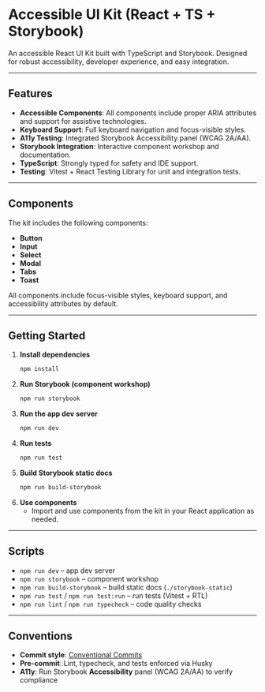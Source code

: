 # Accessible UI Kit (React + TS + Storybook)

An accessible React UI Kit built with TypeScript and Storybook. Designed for robust accessibility, developer experience, and easy integration.

---

## Features
- **Accessible Components**: All components include proper ARIA attributes and support for assistive technologies.
- **Keyboard Support**: Full keyboard navigation and focus-visible styles.
- **A11y Testing**: Integrated Storybook Accessibility panel (WCAG 2A/AA).
- **Storybook Integration**: Interactive component workshop and documentation.
- **TypeScript**: Strongly typed for safety and IDE support.
- **Testing**: Vitest + React Testing Library for unit and integration tests.

---

## Components
The kit includes the following components:
- **Button**
- **Input**
- **Select**
- **Modal**
- **Tabs**
- **Toast**

All components include focus-visible styles, keyboard support, and accessibility attributes by default.

---

## Getting Started

1. **Install dependencies**
   ```sh
   npm install
   ```
2. **Run Storybook (component workshop)**
   ```sh
   npm run storybook
   ```
3. **Run the app dev server**
   ```sh
   npm run dev
   ```
4. **Run tests**
   ```sh
   npm run test
   ```
5. **Build Storybook static docs**
   ```sh
   npm run build-storybook
   ```
6. **Use components**
   - Import and use components from the kit in your React application as needed.

---

## Scripts
- `npm run dev` – app dev server
- `npm run storybook` – component workshop
- `npm run build-storybook` – build static docs (`./storybook-static`)
- `npm run test` / `npm run test:run` – run tests (Vitest + RTL)
- `npm run lint` / `npm run typecheck` – code quality checks

---

## Conventions
- **Commit style**: [Conventional Commits](https://www.conventionalcommits.org/)
- **Pre-commit**: Lint, typecheck, and tests enforced via Husky
- **A11y**: Run Storybook **Accessibility** panel (WCAG 2A/AA) to verify compliance

